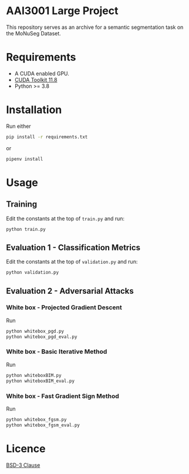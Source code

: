 # AAI3001 Large Project
This repository serves as an archive for a semantic segmentation task on the MoNuSeg Dataset.

# Requirements
- A CUDA enabled GPU.
- [CUDA Toolkit 11.8](https://developer.nvidia.com/cuda-11-8-0-download-archive)
- Python >= 3.8

# Installation
Run either
```bash
pip install -r requirements.txt
```
or
```bash
pipenv install
```

# Usage
## Training
Edit the constants at the top of `train.py` and run:
```bash
python train.py
```

## Evaluation 1 - Classification Metrics
Edit the constants at the top of `validation.py` and run:
```bash
python validation.py
```

## Evaluation 2 - Adversarial Attacks
### White box - Projected Gradient Descent
Run
```bash
python whitebox_pgd.py
python whitebox_pgd_eval.py
```

### White box - Basic Iterative Method
Run
```bash
python whiteboxBIM.py
python whiteboxBIM_eval.py
```

### White box - Fast Gradient Sign Method
Run
```bash
python whitebox_fgsm.py
python whitebox_fgsm_eval.py
```

# Licence
[BSD-3 Clause](LICENSE.txt)